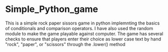 # Simple_Python_game
This is a simple rock paper sissors game in python implemnting the basics of conditionals and comparison operators.
I have also used the random module to make the game playable against computer.
The game has several checks to ensure that players enter their choice as lower case text by hand "rock", "paper", or "scissors" through the .lower() method

